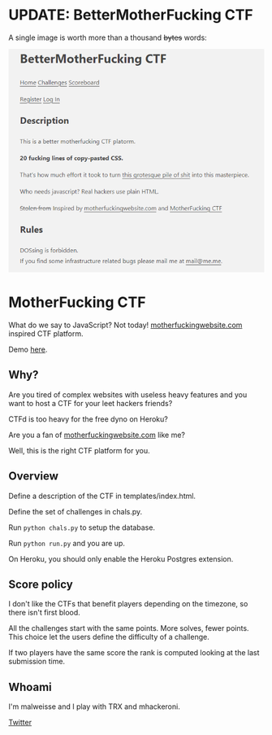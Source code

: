 # UPDATE: BetterMotherFucking CTF

A single image is worth more than a thousand ~~bytes~~ words:

![bettermotherfuckingctf demo](screenshot.png)

# MotherFucking CTF

What do we say to JavaScript? Not today! [motherfuckingwebsite.com](https://motherfuckingwebsite.com/) inspired CTF platform.

Demo [here](https://motherfucking-ctf-demo.herokuapp.com/).

## Why?

Are you tired of complex websites with useless heavy features and you want to host
a CTF for your leet hackers friends?

CTFd is too heavy for the free dyno on Heroku?

Are you a fan of [motherfuckingwebsite.com](https://motherfuckingwebsite.com/) like me?

Well, this is the right CTF platform for you.

## Overview

Define a description of the CTF in templates/index.html.

Define the set of challenges in chals.py.

Run `python chals.py` to setup the database.

Run `python run.py` and you are up.

On Heroku, you should only enable the Heroku Postgres extension.

## Score policy

I don't like the CTFs that benefit players depending on the timezone, so there
isn't first blood.

All the challenges start with the same points. More solves, fewer points.
This choice let the users define the difficulty of a challenge.

If two players have the same score the rank is computed looking at the last
submission time.

## Whoami

I'm malweisse and I play with TRX and mhackeroni.

[Twitter](https://twitter.com/andreafioraldi)
